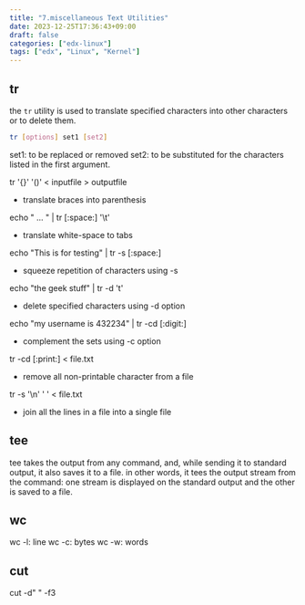 ```yaml
---
title: "7.miscellaneous Text Utilities"
date: 2023-12-25T17:36:43+09:00
draft: false
categories: ["edx-linux"]
tags: ["edx", "Linux", "Kernel"]
---
```


## tr

the `tr` utility is used to translate specified characters into other characters or to delete them.  

```bash
tr [options] set1 [set2]
```

set1: to be replaced or removed
set2: to be substituted for the characters listed in the first argument.  

tr '{}' '()' < inputfile > outputfile
- translate braces into parenthesis

echo " ... " | tr [:space:] '\t'
- translate white-space to tabs

echo "This   is   for    testing" | tr -s [:space:]
- squeeze repetition of characters using -s

echo "the geek stuff" | tr -d 't'
- delete specified characters using -d option

echo "my username is 432234" | tr -cd [:digit:]
- complement the sets using -c option

tr -cd [:print:] < file.txt
- remove all non-printable character from a file

tr -s '\n' ' ' < file.txt
- join all the lines in a file into a single file

## tee

tee takes the output from any command, and, while sending it to standard output, it also saves it to a file. in other words, it tees the output stream from the command: one stream is displayed on the standard output and the other is saved to a file. 

## wc

wc -l: line
wc -c: bytes
wc -w: words

## cut
cut -d" " -f3

